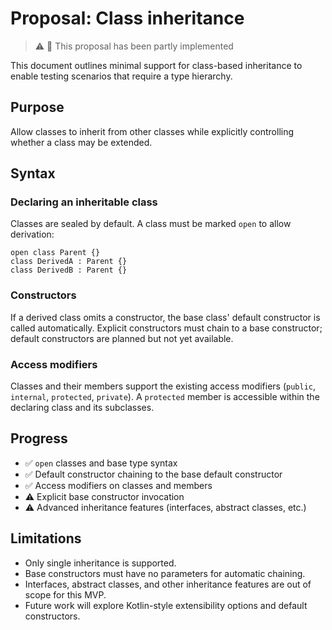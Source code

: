 # Proposal: Class inheritance

> ⚠️ 🧩 This proposal has been partly implemented

This document outlines minimal support for class-based inheritance to enable testing scenarios that require a type hierarchy.

## Purpose

Allow classes to inherit from other classes while explicitly controlling whether a class may be extended.

## Syntax

### Declaring an inheritable class

Classes are sealed by default. A class must be marked `open` to allow derivation:

```raven
open class Parent {}
class DerivedA : Parent {}
class DerivedB : Parent {}
```

### Constructors

If a derived class omits a constructor, the base class' default constructor is called automatically. Explicit constructors must chain to a base constructor; default constructors are planned but not yet available.

### Access modifiers

Classes and their members support the existing access modifiers (`public`, `internal`, `protected`, `private`). A `protected` member is accessible within the declaring class and its subclasses.

## Progress

- ✅ `open` classes and base type syntax
- ✅ Default constructor chaining to the base default constructor
- ✅ Access modifiers on classes and members
- ⚠️ Explicit base constructor invocation
- ⚠️ Advanced inheritance features (interfaces, abstract classes, etc.)

## Limitations

* Only single inheritance is supported.
* Base constructors must have no parameters for automatic chaining.
* Interfaces, abstract classes, and other inheritance features are out of scope for this MVP.
* Future work will explore Kotlin-style extensibility options and default constructors.

